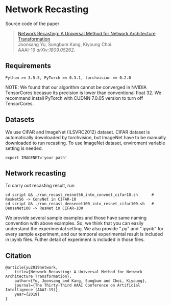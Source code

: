 # Network Recasting
Source code of the paper
> [Network Recasting: A Universal Method for Network Architecture Transformation](https://arxiv.org/abs/1809.05262)\
> Joonsang Yu, Sungbum Kang, Kiyoung Choi.\
> AAAI-19
> _arXiv:1809.05262_.


## Requirements
```
Python >= 3.5.5, PyTorch == 0.3.1, torchvision == 0.2.0
```
NOTE: We found that our algorithm cannot be converged in NVIDIA TensorCores becasue its precision is lower than conventional float 32. We recommand install PyTorch with CUDNN 7.0.05 version to turn off TensorCores.

## Datasets

We use CIFAR and ImageNet (ILSVRC2012) dataset. CIFAR dataset is automatically downloaded by torchvision, but ImageNet have to be manually downloaded to run recasting.
To use ImageNet dataset, enviroment variable setting is needed.
```
export IMAGENET='your path'
```

## Network recasting
To carry out recasting result, run

```
cd script && ./run_recast_resnet56_into_convnet_cifar10.sh		# ResNet56 -> ConvNet in CIFAR-10
cd script && ./run_recast_densenet100_into_resnet_cifar100.sh	# DenseNet100 -> ResNet in CIFAR-100
```

We provide several sample examples and those have same naming convention with above examples. So, we think that you can easily understand the experimental setting.
We also provide ".py" and ".ipynb" for every sample experiment, and our temporal experimental result is included in ipynb files. Futher detail of experiment is included in those files.


## Citation
```
@article{yu2019network,
	title={Network Recasting: A Universal Method for Network Architecture Transformation},
	author={Yu, Joonsang and Kang, Sungbum and Choi, Kiyoung},
	journal={The Thirty-Third AAAI Conference on Artificial Intelligence (AAAI-19)},
	year={2019}
}
```

